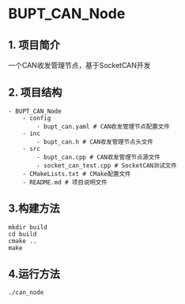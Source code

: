 # BUPT_CAN_Node

## 1. 项目简介

一个CAN收发管理节点，基于SocketCAN开发

## 2. 项目结构

```
- BUPT_CAN_Node
    - config
        - bupt_can.yaml # CAN收发管理节点配置文件
    - inc
        - bupt_can.h # CAN收发管理节点头文件
    - src
        - bupt_can.cpp # CAN收发管理节点源文件
        - socket_can_test.cpp # SocketCAN测试文件
    - CMakeLists.txt # CMake配置文件
    - README.md # 项目说明文件
```

## 3.构建方法

```
mkdir build
cd build
cmake ..
make
```

## 4.运行方法

```
./can_node
```

